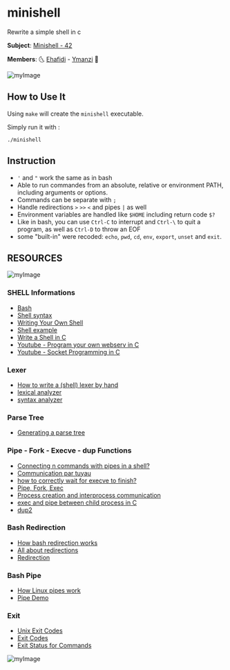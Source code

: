 # minishell

Rewrite a simple shell in c

**Subject**: [Minishell - 42](https://cdn.intra.42.fr/pdf/pdf/19786/en.subject.pdf)

**Members**: :last_quarter_moon_with_face: [Ehafidi](https://github.com/ehafidi) - [Ymanzi](https://github.com/ymanzi) :first_quarter_moon_with_face:

![myImage](https://media.giphy.com/media/l3q2Wl7Wpz09Z5hfi/giphy.gif)

## How to Use It

Using ``make`` will create the ``minishell`` executable.

Simply run it with :

```
./minishell
```

## Instruction
* ``'`` and ``"`` work the same as in bash
* Able to run commandes from an absolute, relative or environment PATH, including arguments or options.
* Commands can be separate with ``;``
* Handle redirections ``>`` ``>>`` ``<`` and pipes ``|`` as well
* Environment variables are handled like ``$HOME`` including return code ``$?``
* Like in bash, you can use ``Ctrl-C`` to interrupt and ``Ctrl-\`` to quit a program, as well as ``Ctrl-D`` to throw an EOF
* some "built-in" were recoded: ``echo``, ``pwd``, ``cd``, ``env``, ``export``, ``unset`` and ``exit``. 

## RESOURCES

![myImage](https://media.giphy.com/media/1TgECF0mNVirC/giphy.gif)

### SHELL Informations
* [Bash](https://www.aosabook.org/en/bash.html)
* [Shell syntax](https://pubs.opengroup.org/onlinepubs/009695399/utilities/xcu_chap02.html)
* [ Writing Your Own Shell](https://www.cs.purdue.edu/homes/grr/SystemsProgrammingBook/Book/Chapter5-WritingYourOwnShell.pdf)
* [Shell example](https://github.com/Swoorup/mysh)
* [Write a Shell in C](https://brennan.io/2015/01/16/write-a-shell-in-c/)
* [Youtube - Program your own webserv in C](https://www.youtube.com/watch?v=esXw4bdaZkc)
* [Youtube - Socket Programming in C](https://youtu.be/LtXEMwSG5-8)

### Lexer
* [How to write a (shell) lexer by hand](https://stackoverflow.com/questions/5491775/how-to-write-a-shell-lexer-by-hand)
* [lexical analyzer](https://rosettacode.org/wiki/Compiler/lexical_analyzer)
* [syntax analyzer](https://rosettacode.org/wiki/Compiler/syntax_analyzer)

### Parse Tree
* [Generating a parse tree](https://dev.to/oyagci/generating-a-parse-tree-from-a-shell-grammar-f1)

### Pipe - Fork - Execve - dup Functions
* [Connecting n commands with pipes in a shell?](https://stackoverflow.com/questions/8082932/connecting-n-commands-with-pipes-in-a-shell)
* [Communication par tuyau](http://www.zeitoun.net/articles/communication-par-tuyau/start)
* [how to correctly wait for execve to finish?](https://stackoverflow.com/questions/34625123/how-to-correctly-wait-for-execve-to-finish)
* [Pipe, Fork, Exec](https://www.cs.uleth.ca/~holzmann/C/system/pipeforkexec.html)
* [Process creation and interprocess communication](https://cs61.seas.harvard.edu/site/2018/Shell2/)
* [exec and pipe between child process in C](https://stackoverflow.com/questions/47767995/exec-and-pipe-between-child-process-in-c)
* [dup2](https://stackoverflow.com/questions/9084099/re-opening-stdout-and-stdin-file-descriptors-after-closing-them)

### Bash Redirection
* [How bash redirection works](https://brandonwamboldt.ca/how-bash-redirection-works-under-the-hood-1512/)
* [All about redirections](https://catonmat.net/bash-one-liners-explained-part-three)
* [Redirection](https://pubs.opengroup.org/onlinepubs/009604499/utilities/xcu_chap02.html#tag_02_07)

### Bash Pipe
* [How Linux pipes work](https://brandonwamboldt.ca/how-linux-pipes-work-under-the-hood-1518/)
* [Pipe Demo](https://gist.github.com/mplewis/5279108)

### Exit
* [Unix Exit Codes](https://shapeshed.com/unix-exit-codes/)
* [Exit Codes](https://tldp.org/LDP/abs/html/exitcodes.html)
* [Exit Status for Commands](https://pubs.opengroup.org/onlinepubs/9699919799/utilities/V3_chap02.html#tag_18_08_02)

![myImage](https://media.giphy.com/media/xTQXENNW77nUsNVmV4/giphy.gif)
